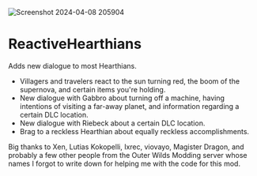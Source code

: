 ![Screenshot 2024-04-08 205904](https://github.com/omega-fallon/ReactiveHearthians/assets/36779526/0f0064fa-7f8a-4d9d-bbf6-0eb1f9fa7ca6)
# ReactiveHearthians
Adds new dialogue to most Hearthians.

- Villagers and travelers react to the sun turning red, the boom of the supernova, and certain items you're holding.
- New dialogue with Gabbro about turning off a machine, having intentions of visiting a far-away planet, and information regarding a certain DLC location.
- New dialogue with Riebeck about a certain DLC location.
- Brag to a reckless Hearthian about equally reckless accomplishments.

Big thanks to Xen, Lutias Kokopelli, Ixrec, viovayo, Magister Dragon, and probably a few other people from the Outer Wilds Modding server whose names I forgot to write down for helping me with the code for this mod.
